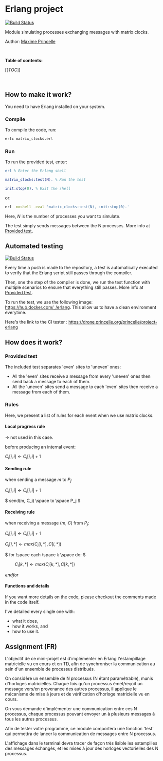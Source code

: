 # Erlang project

[![Build Status](https://drone.princelle.org/api/badges/princelle/project-erlang/status.svg)](https://drone.princelle.org/princelle/project-erlang)

Module simulating processes exchanging messages with matrix clocks.

Author: [Maxime Princelle](https://contact.princelle.org)

<br/>

**Table of contents:**

[[_TOC_]]

<br/>

## How to make it work?

You need to have Erlang installed on your system.

### Compile

To compile the code, run:

```sh
erlc matrix_clocks.erl
```

### Run

To run the provided test, enter:

```erlang
erl % Enter the Erlang shell

matrix_clocks:test(N). % Run the test

init:stop(0). % Exit the shell
```

or:

```bash
erl -noshell -eval 'matrix_clocks:test(N), init:stop(0).'
```

Here, _N_ is the number of processes you want to simulate.

The test simply sends messages between the N processes. More info at [Provided test](#provided-test).

## Automated testing

[![Build Status](https://drone.princelle.org/api/badges/princelle/project-erlang/status.svg)](https://drone.princelle.org/princelle/project-erlang)

Every time a push is made to the repository, a test is automatically executed to verify that the Erlang script still passes through the compiler.

Then, one the step of the compiler is done, we run the test function with multiple scenarios to ensure that everything still passes. More info at [Provided test](#provided-test).

To run the test, we use the following image: https://hub.docker.com/_/erlang. This allow us to have a clean environment everytime.

Here's the link to the CI tester : https://drone.princelle.org/princelle/project-erlang

## How does it work?

### Provided test

The included test separates 'even' sites to 'uneven' ones:

- All the 'even' sites receive a message from every 'uneven' ones then send back a message to each of them.
- All the 'uneven' sites send a message to each 'even' sites then receive a message from each of them.

### Rules

Here, we present a list of rules for each event when we use matrix clocks.

#### Local progress rule

$` \rightarrow `$ not used in this case.

before producing an internal event:

$` C_i[i,i] \gets C_i[i,i] +  1 `$

#### Sending rule

when sending a message $`m`$ to $`P_j`$:

$` C_i[i,i] \gets C_i[i,i] + 1 `$

$` send(m, C_i) \space to \space P_j `$

#### Receiving rule

when receiving a message ($`m`$, $`C`$) from $`P_j`$:

$` C_i[i,i] \gets C_i[i,i] + 1 `$

$` C_i[i,*] \gets max(C_i[i,*], C[i,*]) `$

$` for \space each \space k \space do: `$

$` \qquad C_i[k,*] \gets max(C_i[k,*], C[k,*]) `$

$` endfor `$

#### Functions and details

If you want more details on the code, please checkout the comments made in the code itself. 

I've detailed every single one with:
- what it does,
- how it works, and
- how to use it.

## Assignment (FR)

L'objectif de ce mini-projet est d'implémenter en Erlang l'estampillage matricielle vu en cours et en TD, afin de synchroniser la communication au sein d'un ensemble de processus distribués.

On considère un ensemble de N processus (N étant paramétrable), munis d'horloges matricielles. Chaque fois qu'un processus émet/reçoit un message vers/en provenance des autres processus, il applique le mécanisme de mise à jours et de vérification d'horloge matricielle vu en cours.

On vous demande d'implémenter une communication entre ces N processus, chaque processus pouvant envoyer un à plusieurs messages à tous les autres processus.

Afin de tester votre programme, ce module comportera une fonction 'test' qui permettra de lancer la communication de messages entre N processus.

L'affichage dans le terminal devra tracer de façon très lisible les estampilles des messages échangés, et les mises à jour des horloges vectorielles des N processus.

